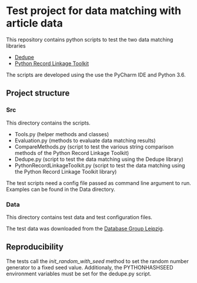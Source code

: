 # Test project for data matching with article data

This repository contains python scripts to test the two data matching libraries 

* [Dedupe](https://github.com/dedupeio/dedupe)
* [Python Record Linkage Toolkit](https://github.com/J535D165/recordlinkage)

The scripts are developed using the use the PyCharm IDE and Python 3.6.

## Project structure

### Src

This directory contains the scripts.

* Tools.py (helper methods and classes)
* Evaluation.py (methods to evaluate data matching results)
* CompareMethods.py (script to test the various string comparison methods of the Python Record Linkage Toolkit)
* Dedupe.py (script to test the data matching using the Dedupe library)
* PythonRecordLinkageToolkit.py (script to test the data matching using the Python Record Linkage Toolkit library)

The test scripts need a config file passed as command line argument to run. Examples can be found in the Data directory.

### Data

This directory contains test data and test configuration files. 

The test data was downloaded from the [Database Group Leipzig](https://dbs.uni-leipzig.de/en/research/projects/object_matching/fever/benchmark_datasets_for_entity_resolution). 

## Reproducibility

The tests call the *init_random_with_seed* method to set the random number generator to a fixed seed value. 
Additionaly, the PYTHONHASHSEED environment variables must be set for the dedupe.py script. 
